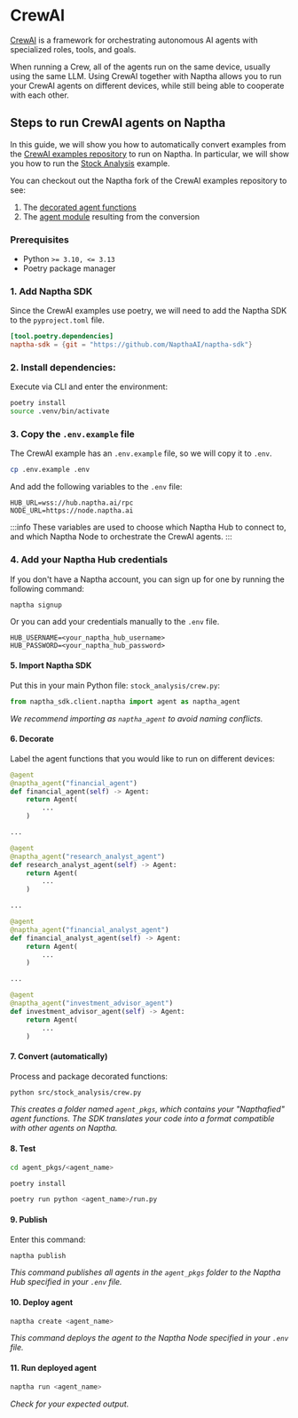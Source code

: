 
# CrewAI

[CrewAI](https://docs.crewai.com/introduction) is a framework for orchestrating autonomous AI agents with specialized roles, tools, and goals.

When running a Crew, all of the agents run on the same device, usually using the same LLM. Using CrewAI together with Naptha allows you to run your CrewAI agents on different devices, while still being able to cooperate with each other.

## Steps to run CrewAI agents on Naptha

In this guide, we will show you how to automatically convert examples from the [CrewAI examples repository](https://github.com/crewAIInc/crewAI-examples) to run on Naptha. In particular, we will show you how to run the [Stock Analysis](https://github.com/crewAIInc/crewAI-examples/tree/main/stock_analysis) example. 

You can checkout out the Naptha fork of the CrewAI examples repository to see:

1. The [decorated agent functions](https://github.com/NapthaAI/crewAI-examples/blob/main/stock_analysis/src/stock_analysis/crew.py#L18)
2. The [agent module](https://github.com/NapthaAI/crewAI-examples/tree/main/stock_analysis/agent_pkgs/financial_agent) resulting from the conversion

### Prerequisites

* Python `>= 3.10, <= 3.13`
* Poetry package manager

### 1. Add Naptha SDK

Since the CrewAI examples use poetry, we will need to add the Naptha SDK to the `pyproject.toml` file.

```toml
[tool.poetry.dependencies]
naptha-sdk = {git = "https://github.com/NapthaAI/naptha-sdk"}
```

### 2. Install dependencies:

Execute via CLI and enter the environment:

```bash
poetry install
source .venv/bin/activate
```

### 3. Copy the `.env.example` file

The CrewAI example has an `.env.example` file, so we will copy it to `.env`.

```bash
cp .env.example .env
```

And add the following variables to the `.env` file:

```
HUB_URL=wss://hub.naptha.ai/rpc
NODE_URL=https://node.naptha.ai
```

:::info
These variables are used to choose which Naptha Hub to connect to, and which Naptha Node to orchestrate the CrewAI agents.
:::

### 4. Add your Naptha Hub credentials

If you don't have a Naptha account, you can sign up for one by running the following command:

```bash
naptha signup
```

Or you can add your credentials manually to the `.env` file.

```
HUB_USERNAME=<your_naptha_hub_username>
HUB_PASSWORD=<your_naptha_hub_password>
```

#### 5. Import Naptha SDK

Put this in your main Python file: `stock_analysis/crew.py`:

```python
from naptha_sdk.client.naptha import agent as naptha_agent
```

*We recommend importing as `naptha_agent` to avoid naming conflicts.*

#### 6. Decorate

Label the agent functions that you would like to run on different devices:

```python
@agent
@naptha_agent("financial_agent")
def financial_agent(self) -> Agent:
    return Agent(
        ...
    )

...

@agent
@naptha_agent("research_analyst_agent")
def research_analyst_agent(self) -> Agent:
    return Agent(
        ...
    )

...

@agent
@naptha_agent("financial_analyst_agent")
def financial_analyst_agent(self) -> Agent:
    return Agent(
        ...
    )

...

@agent
@naptha_agent("investment_advisor_agent")
def investment_advisor_agent(self) -> Agent:
    return Agent(
        ...
    )

```

#### 7. Convert (automatically)

Process and package decorated functions:

```bash
python src/stock_analysis/crew.py
```

*This creates a folder named `agent_pkgs`, which contains your "Napthafied" agent functions. The SDK translates your code into a format compatible with other agents on Naptha.*

#### 8. Test

```bash
cd agent_pkgs/<agent_name>
```

```bash
poetry install
```

```bash
poetry run python <agent_name>/run.py
```

#### 9. Publish

Enter this command:

```bash
naptha publish
```

*This command publishes all agents in the `agent_pkgs` folder to the Naptha Hub specified in your `.env` file.*

#### 10. Deploy agent

```bash
naptha create <agent_name>
```

*This command deploys the agent to the Naptha Node specified in your `.env` file.*

#### 11. Run deployed agent

```bash
naptha run <agent_name>
```

*Check for your expected output.*


